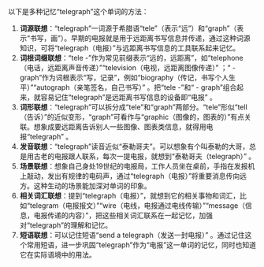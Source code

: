 以下是多种记忆“telegraph”这个单词的方法：
1. **词源联想**：“telegraph”一词源于希腊语“tele”（表示“远”）和“graph”（表示“书写，画”）。早期的电报就是用于远距离书写信息并传递，通过这种词源知识，可将“telegraph（电报）”与远距离书写信息的工具联系起来记忆。
2. **词根词缀联想**：“tele -”作为常见前缀表示“远的，远距离”，如“telephone（电话，远距离声音传递）”“television（电视，远距离图像传递）” ；“ - graph”作为词根表示“写，记录”，例如“biography（传记，书写个人生平）”“autograph（亲笔签名，自己书写）” 。把“tele -”和“ - graph”组合起来，就容易记住“telegraph”是远距离书写信息的设备即“电报” 。
3. **词形联想**：“telegraph”可以拆分成“tele”和“graph”两部分。“tele”形似“tell（告诉）”的近似变形，“graph”可看作与“graphic（图像的，图表的）”有点关联。想象成要远距离告诉别人一些图像、图表类信息，就得用电报“telegraph” 。
4. **发音联想**：“telegraph”读音近似“泰勒哥夫”。可以想象有个叫泰勒的大哥，总是用古老的电报跟人联系，每次一提电报，就想到“泰勒哥夫（telegraph）” 。
5. **场景联想**：想象自己身处19世纪的电报局，工作人员坐在桌前，手指在发报机上敲动，发出有规律的电码声，通过“telegraph（电报）”将重要消息传向远方。这种生动的场景能加深对单词的印象。
6. **相关词汇联想**：提到“telegraph（电报）”，就想到它的相关事物和词汇，比如“telegram（电报报文）”“wire（电线，电报通过电线传输）”“message（信息，电报传递的内容）”，把这些相关词汇联系在一起记忆，加强对“telegraph”的理解和记忆。
7. **短语联想**：可以记住短语“send a telegraph（发送一封电报）” 。通过记住这个常用短语，进一步巩固“telegraph”作为“电报”这一单词的记忆，同时也知道它在实际语境中的用法。 
